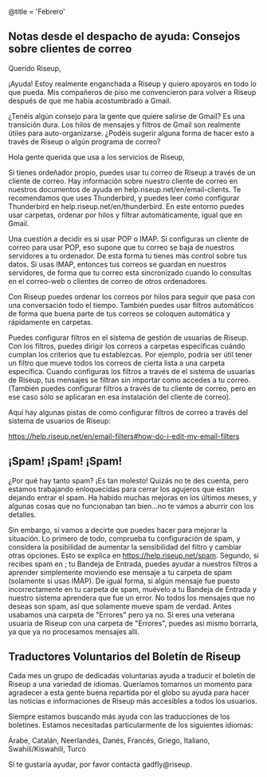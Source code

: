 @title = 'Febrero'

## Notas desde el despacho de ayuda: Consejos sobre clientes de correo

Querido Riseup,

¡Ayuda! Estoy realmente enganchada a Riseup y quiero apoyaros en todo lo que pueda. Mis compañeros de piso me convencieron para volver a Riseup después de que me había acostumbrado a Gmail.

¿Tenéis algún consejo para la gente que quiere salirse de Gmail? Es una transición dura. Los hilos de mensajes y filtros de Gmail son realmente útiles para auto-organizarse. ¿Podéis sugerir alguna forma de hacer esto a través de Riseup o algún programa de correo?

Hola gente querida que usa a los servicios de Riseup,

Si tienes ordeñador propio, puedes usar tu correo de Riseup a través de un cliente de correo. Hay información sobre nuestro cliente de correo en nuestros documentos de ayuda en help.riseup.net/en/email-clients. Te recomendamos que uses Thunderbird, y puedes leer como configurar Thunderbird en help.riseup.net/en/thunderbird. En este entorno puedes usar carpetas, ordenar por hilos y filtrar automáticamente, igual que en Gmail.

Una cuestión a decidir es si usar POP o IMAP. Si configuras un cliente de correo para usar POP, eso supone que tu correo se baja de nuestros servidores a tu ordenador. De esta forma tu tienes más control sobre tus datos. Si usas IMAP, entonces tus correos se guardan en nuestros servidores, de forma que tu correo esta sincronizado cuando lo consultas en el correo-web o clientes de correo de otros ordenadores.

Con Riseup puedes ordenar los correos por hilos para seguir que pasa con una conversación todo el tiempo. También puedes usar filtros automáticos de forma que buena parte de tus correos se coloquen automática y rápidamente en carpetas.

Puedes configurar filtros en el sistema de gestión de usuarias de Riseup. Con los filtros, puedes dirigir los correos a carpetas específicas cuándo cumplan los criterios que tu establezcas. Por ejemplo, podría ser útil tener un filtro que mueve todos los correos de cierta lista a una carpeta específica. Cuando configuras los filtros a través de el sistema de usuarias de Riseup, tus mensajes se filtran sin importar como accedes a tu correo. (También puedes configurar filtros a través de tu cliente de correo, pero en ese caso sólo se aplicaran en esa instalación del cliente de correo).

Aquí hay algunas pistas de como configurar filtros de correo a través del sistema de usuarios de Riseup:

https://help.riseup.net/en/email-filters#how-do-i-edit-my-email-filters


## ¡Spam! ¡Spam! ¡Spam!

¿Por qué hay tanto spam? ¡Es tan molesto! Quizás no te des cuenta, pero estamos trabajando enloquecidas para cerrar los agujeros que están dejando entrar el spam. Ha habido muchas mejoras en los últimos meses, y algunas cosas que no funcionaban tan bien...no te vamos a aburrir con los detalles.

Sin embargo, si vamos a decirte que puedes hacer para mejorar la situación. Lo primero de todo, comprueba tu configuración de spam, y considera la posibilidad de aumentar la sensibilidad del filtro y cambiar otras opciones. Esto se explica en https://help.riseup.net/spam. Segundo, si recibes spam en ; tu Bandeja de Entrada, puedes ayudar a nuestros filtros a aprender simplemente moviendo ese mensaje a tu carpeta de spam (solamente si usas IMAP). De igual forma, si algún mensaje fue puesto incorrectamente en tu carpeta de spam, muévelo a tu Bandeja de Entrada y nuestro sistema aprendera que fue un error. No todos los mensajes que no deseas son spam, así que solamente mueve spam de verdad. Antes usabamos una carpeta de "Errores" pero ya no. Si eres una veterana usuaria de Riseup con una carpeta de "Errores", puedes asi mismo borrarla, ya que ya no procesamos mensajes allí.


## Traductores Voluntarios del Boletín de Riseup

Cada mes un grupo de dedicadas voluntarias ayuda a traducir el boletín de Riseup a una variedad de idiomas. Queríamos tomarnos un momento para agradecer a esta gente buena repartida por el globo su ayuda para hacer las noticias e informaciones de Riseup más accesibles a todos los usuarios.

Siempre estamos buscando más ayuda con las traducciones de los boletines. Estamos necesitadas particularmente de los siguientes idiomas:

Árabe, Catalán, Neerlandés, Danés, Francés, Griego, Italiano, Swahili/Kiswahili, Turco

Si te gustaría ayudar, por favor contacta gadfly@riseup.
